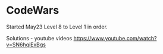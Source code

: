 

# CodeWars

Started May23  Level 8 to Level 1 in order.






Solutions - youtube videos
https://www.youtube.com/watch?v=SN6hqiExBgs


